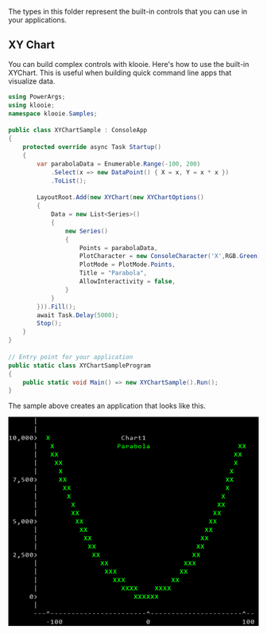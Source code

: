 ﻿The types in this folder represent the built-in controls that you can use in your applications.

## XY Chart

You can build complex controls with klooie. Here's how to use the built-in XYChart. This is useful when building quick command line apps that visualize data.

```cs
using PowerArgs;
using klooie;
namespace klooie.Samples;

public class XYChartSample : ConsoleApp
{
    protected override async Task Startup()
    {
        var parabolaData = Enumerable.Range(-100, 200)
            .Select(x => new DataPoint() { X = x, Y = x * x })
            .ToList();

        LayoutRoot.Add(new XYChart(new XYChartOptions()
        {
            Data = new List<Series>() 
            {
                new Series()
                {
                    Points = parabolaData,
                    PlotCharacter = new ConsoleCharacter('X',RGB.Green),
                    PlotMode = PlotMode.Points,
                    Title = "Parabola",
                    AllowInteractivity = false,
                }
            }
        })).Fill();
        await Task.Delay(5000);
        Stop();
    }
}

// Entry point for your application
public static class XYChartSampleProgram
{
    public static void Main() => new XYChartSample().Run();
}

```
The sample above creates an application that looks like this.

![sample image](https://github.com/adamabdelhamed/klooie/blob/main/src/klooie/Samples/Controls/XYChartSample.gif?raw=true)
